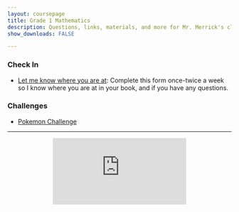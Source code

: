 ```yaml
---
layout: coursepage
title: Grade 1 Mathematics 
description: Questions, links, materials, and more for Mr. Merrick's class
show_downloads: FALSE

---
```


### Check In
* <a href="https://docs.google.com/forms/d/e/1FAIpQLSeviGZXD-I1-lmsXGWwYWfL_DmVxuQQzj5bI48VIIiUeSqjFg/viewform?usp=sf_link"> Let me know where you are at</a>: Complete this form once-twice a week so I know where you are at in your book, and if you have any questions.

### Challenges 
* <a href="https://MerrickMath.github.io/MerrickMath.github.io-PokemonChallenge/"> Pokemon Challenge</a> 

---

<p align="center"> 
  <iframe src="https://www.youtube.com/embed/gIOyB9ZXn8s" frameborder="0" allow="accelerometer; autoplay; encrypted-media; gyroscope; picture-in-picture" allowfullscreen class="vid"></iframe> </p>
